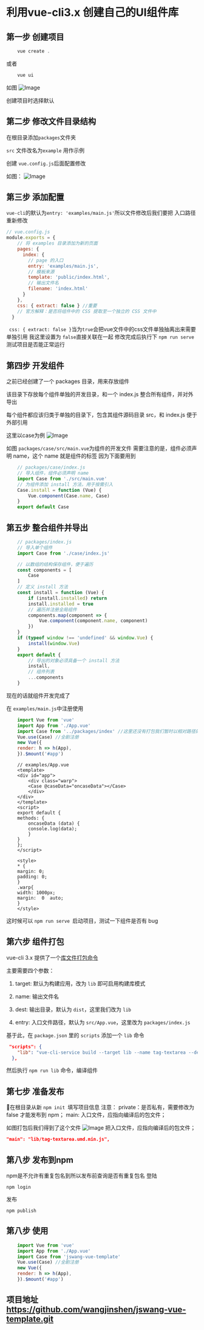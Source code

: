 # 利用vue-cli3.x 创建自己的UI组件库

## 第一步 创建项目
```js
    vue create .
```
或者 
```js
    vue ui
```
如图
![Image](https://p6-juejin.byteimg.com/tos-cn-i-k3u1fbpfcp/d187a2ef43e5435da655181e1594a344~tplv-k3u1fbpfcp-watermark.image)

创建项目时选择默认

## 第二步 修改文件目录结构
 在根目录添加`packages`文件夹

 `src` 文件改名为`example` 用作示例

 创建 `vue.config.js`后面配置修改
 
 如图：
![Image](https://p6-juejin.byteimg.com/tos-cn-i-k3u1fbpfcp/c2c944d985f446b9b6a11214eb498fc1~tplv-k3u1fbpfcp-watermark.image)

## 第三步 添加配置
`vue-cli`的默认为`entry: 'examples/main.js'`所以文件修改后我们要把 入口路径 重新修改
```js
// vue.config.js
module.exports = {
    // 将 examples 目录添加为新的页面
    pages: {
      index: {
        // page 的入口
        entry: 'examples/main.js',
        // 模板来源
        template: 'public/index.html',
        // 输出文件名
        filename: 'index.html'
      }
    },
    css: { extract: false } //重要 
    // 官方解释：是否将组件中的 CSS 提取至一个独立的 CSS 文件中 
  }
```
` css: { extract: false }`当为`true`会把vue文件中的css文件单独抽离出来需要单独引用
我这里设置为 `false`直接关联在一起
修改完成后执行下  `npm run serve` 测试项目是否能正常运行
## 第四步 开发组件
之前已经创建了一个 packages 目录，用来存放组件

该目录下存放每个组件单独的开发目录，和一个 index.js 整合所有组件，并对外导出

每个组件都应该归类于单独的目录下，包含其组件源码目录 src，和 index.js 便于外部引用

这里以case为例
![Image](https://p9-juejin.byteimg.com/tos-cn-i-k3u1fbpfcp/f6c3b3774677465d8cfddce17389f568~tplv-k3u1fbpfcp-watermark.image)

如图 `packages/case/src/main.vue`为组件的开发文件
需要注意的是，组件必须声明 name，这个 name 就是组件的标签
因为下面要用到
```js
    // packages/case/index.js
    // 导入组件，组件必须声明 name
    import Case from './src/main.vue'
    // 为组件添加 install 方法，用于按需引入
    Case.install = function (Vue) {
        Vue.component(Case.name, Case)
    }
    export default Case
```
## 第五步 整合组件并导出
```js
    // packages/index.js
    // 导入单个组件
    import Case from './case/index.js'

    // 以数组的结构保存组件，便于遍历
    const components = [
        Case
    ]
    // 定义 install 方法
    const install = function (Vue) {
        if (install.installed) return
        install.installed = true
        // 遍历并注册全局组件
        components.map(component => {
            Vue.component(component.name, component)
        })
    }
    if (typeof window !== 'undefined' && window.Vue) {
        install(window.Vue)
    }
    export default {
        // 导出的对象必须具备一个 install 方法
        install,
        // 组件列表
        ...components
    }
```
现在的话就组件开发完成了

在 `examples/main.js`中注册使用

```js
    import Vue from 'vue'
    import App from './App.vue'
    import Case from '../packages/index' //这里还没有打包我们暂时以相对路径的方式引用
    Vue.use(Case) //全剧注册
    new Vue({
    render: h => h(App),
    }).$mount('#app')
```

```vue
    // examples/App.vue
    <template>
    <div id="app">
        <div class="warp">
        <Case @caseData="oncaseData"></Case>
        </div>
    </div>
    </template>
    <script>
    export default {
    methods: {
        oncaseData (data) {
        console.log(data);
        }
    }
    };
    </script>

    <style>
    * {
    margin: 0;
    padding: 0;
    }
    .warp{
    width: 1000px;
    margin:  0  auto;
    }
    </style>

```
这时候可以 `npm run serve `启动项目，测试一下组件是否有 bug

## 第六步 组件打包
vue-cli 3.x 提供了一个[库文件打包命令](https://cli.vuejs.org/zh/guide/build-targets.html#%E5%BA%93)

主要需要四个参数：

1. target: 默认为构建应用，改为 `lib` 即可启用构建库模式

2. name: 输出文件名

3. dest: 输出目录，默认为 `dist`，这里我们改为 `lib`

4. entry: 入口文件路径，默认为 `src/App.vue`，这里改为 `packages/index.js`

基于此，在 `package.json` 里的 `scripts` 添加一个 `lib` 命令
```json
 "scripts": {
    "lib": "vue-cli-service build --target lib --name tag-textarea --dest lib packages/index.js",
  },
```
然后执行 `npm run lib` 命令，编译组件
## 第七步 准备发布
在根目录从新 `npm init `填写项目信息
注意：
private：是否私有，需要修改为 false 才能发布到 npm；
main: 入口文件，应指向编译后的包文件；

如图打包后我们得到了这个文件
![Image](https://p1-juejin.byteimg.com/tos-cn-i-k3u1fbpfcp/5c81fedbe5bc4c1091b3f15e634816a8~tplv-k3u1fbpfcp-watermark.image)
把入口文件，应指向编译后的包文件；
```json
"main": "lib/tag-textarea.umd.min.js",
```
## 第八步 发布到npm
npm是不允许有重复包名到所以发布前查询是否有重复包名
登陆
```npm
npm login 
```
发布
```npm
npm publish
```
## 第八步 使用
```js
    import Vue from 'vue'
    import App from './App.vue'
    import Case from 'jswang-vue-template'
    Vue.use(Case) //全剧注册
    new Vue({
    render: h => h(App),
    }).$mount('#app')
```
## 项目地址 https://github.com/wangjinshen/jswang-vue-template.git